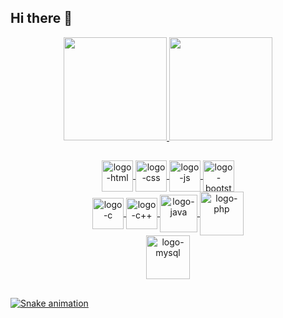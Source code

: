 ## Hi there 👋

<div align="center" style="display: inline_block; margin-left: auto; margin-right: auto;">
  <a href="https://github.com/GuilhermeLeodeOliveira">
  <img height="165em" src="https://github-readme-stats.vercel.app/api?username=GuilhermeLeodeOliveira&show_icons=true&include_all_commits=true&count_private=true&icon_color=fff&text_color=fff&bg_color=DEG,000,000,001,002,003"/>
  <img height="165em" src="https://github-readme-stats.vercel.app/api/top-langs/?username=GuilhermeLeodeOliveira&layout=compact&langs_count=5&text_color=fff&bg_color=DEG,000,000,001,002,003"/>
</div>

##

<div align="center">
  <img alt="logo-html" align="center" height="50" width="50" src="https://cdn.jsdelivr.net/gh/devicons/devicon/icons/html5/html5-original.svg"/>  
  <img alt="logo-css" align="center" height="50" width="50" src="https://cdn.jsdelivr.net/gh/devicons/devicon/icons/css3/css3-original.svg" />
  <img alt="logo-js" align="center" height="50" width="50" src="https://cdn.jsdelivr.net/gh/devicons/devicon/icons/javascript/javascript-original.svg" />
  <img alt="logo-bootstrap" align="center" height="50" width="50" src="https://cdn.jsdelivr.net/gh/devicons/devicon/icons/bootstrap/bootstrap-original.svg" />
  <br/>
  <img alt="logo-c" align="center" height="50" width="50" src="https://cdn.jsdelivr.net/gh/devicons/devicon/icons/c/c-original.svg" />
  <img alt="logo-c++" align="center" height="50" width="50" src="https://cdn.jsdelivr.net/gh/devicons/devicon/icons/cplusplus/cplusplus-original.svg" />
  <img alt="logo-java" align="center" height="60" width="60" src="https://cdn.jsdelivr.net/gh/devicons/devicon/icons/java/java-original.svg" />
  <img alt="logo-php" align="center" height"70" width="70" src="https://cdn.jsdelivr.net/gh/devicons/devicon/icons/php/php-plain.svg" />
  <br/>
  <img alt="logo-mysql" align="center" height="70" width="70" src="https://cdn.jsdelivr.net/gh/devicons/devicon/icons/mysql/mysql-original-wordmark.svg" />
  
</div>

<!--
**GuilhermeLeodeOliveira/GuilhermeLeodeOliveira** is a ✨ _special_ ✨ repository because its `README.md` (this file) appears on your GitHub profile.

Here are some ideas to get you started:

- 🔭 I’m currently working on ...
- 🌱 I’m currently learning ...
- 👯 I’m looking to collaborate on ...
- 🤔 I’m looking for help with ...
- 💬 Ask me about ...
- 📫 How to reach me: ...
- 😄 Pronouns: ...
- ⚡ Fun fact: ...
-->
  
  ##

![Snake animation](https://github.com/GuilhermeLeodeOliveira/GuilhermeLeodeOliveira/blob/output/github-contribution-grid-snake.svg)

